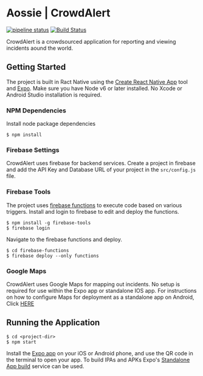 # Aossie | CrowdAlert
[![pipeline status](https://gitlab.com/sidd607/CrowdAlert/badges/master/pipeline.svg)](https://gitlab.com/sidd607/CrowdAlert/commits/master) [![Build Status](https://www.bitrise.io/app/f51d58447a3a13d0/status.svg?token=TuJblCfYd_IHDgT-INLuKA&branch=master)](https://www.bitrise.io/app/f51d58447a3a13d0)

CrowdAlert is a crowdsourced application for reporting and viewing incidents aound the world.

## Getting Started
The project is built in Ract Native using the [Create React Native App](https://facebook.github.io/react-native/blog/2017/03/13/introducing-create-react-native-app.html) tool and [Expo](https://expo.io/). Make sure you have Node v6 or later installed. No Xcode or Android Studio installation is required.

### NPM Dependencies
Install node package dependencies
```
$ npm install
```
### Firebase Settings
CrowdAlert uses firebase for backend services. Create a project in firebase and add the API Key and Database URL of your project in the `src/config.js` file.

### Firebase Tools
The project uses [firebase functions](https://firebase.google.com/docs/functions/get-started) to execute code based on various triggers. Install and login to firebase to edit and deploy the functions.
```
$ npm install -g firebase-tools
$ firebase login
```
Navigate to the firebase functions and deploy.
```
$ cd firebase-functions
$ firebase deploy --only functions
```
### Google Maps
CrowdAlert uses Google Maps for mapping out incidents. No setup is required for use within the Expo app or standalone IOS app. For instructions on how to configure Maps for deployment as a standalone app on Android, Click [HERE](https://docs.expo.io/versions/latest/sdk/map-view.html)

## Running the Application
```
$ cd <project-dir>
$ npm start
```
Install the [Expo app](https://expo.io/) on your iOS or Android phone, and use the QR code in the terminal to open your app. 
To build IPAs and APKs Expo's [Standalone App build](https://docs.expo.io/versions/v13.0.0/guides/building-standalone-apps.html) service can be used.
